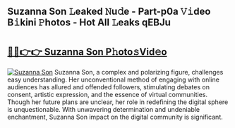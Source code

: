 ## Suzanna Son 𝙻eaked 𝙽u𝚍e - Part-p0a 𝚅𝚒deo B𝚒kini 𝙿hotos - Hot All 𝙻eaks qEBJu

# <h2><a href="http://ld287k.urlbe.top/?page=Suzanna+Son">🔗🔗👉👉 Suzanna Son P𝚑oto𝚜Vid𝚎o</a></h2>

[![Suzanna Son](https://i.imgur.com/eBuTRDB.gif)](http://ld287k.urlbe.top/?page=Suzanna+Son)
Suzanna Son, a complex and polarizing figure, challenges easy understanding. Her unconventional method of engaging with online audiences has allured and offended followers, stimulating debates on consent, artistic expression, and the essence of virtual communities. Though her future plans are unclear, her role in redefining the digital sphere is unquestionable. With unwavering determination and undeniable enchantment, Suzanna Son impact on the digital community is significant.
